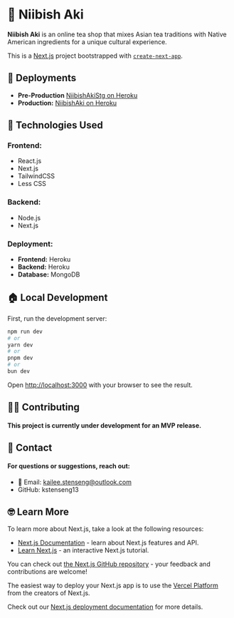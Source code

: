 # 🍵 Niibish Aki

**Niibish Aki** is an online tea shop that mixes Asian tea traditions with Native American ingredients for a unique cultural experience.

This is a [Next.js](https://nextjs.org) project bootstrapped with [`create-next-app`](https://github.com/vercel/next.js/tree/canary/packages/create-next-app).

## 🚀 Deployments
- **Pre-Production** [NiibishAkiStg on Heroku](https://niibish-aki-stg-8e0cc2c4fe4e.herokuapp.com/)
- **Production:** [NiibishAki on Heroku](https://niibish-aki-320ea12b7bfc.herokuapp.com/)

## 🔧 Technologies Used
 
 ### Frontend:
 - React.js
 - Next.js
 - TailwindCSS
 - Less CSS
 
 ### Backend:
 - Node.js
 - Next.js
 
 ### Deployment:
 - **Frontend:** Heroku
 - **Backend:** Heroku
 - **Database:** MongoDB

## 🏠 Local Development

First, run the development server:

```bash
npm run dev
# or
yarn dev
# or
pnpm dev
# or
bun dev
```

Open [http://localhost:3000](http://localhost:3000) with your browser to see the result.

## 🤜🤛 Contributing
 #### This project is currently under development for an MVP release.
 
 ## 📱 Contact
 #### For questions or suggestions, reach out:
 - 📨 Email: kailee.stenseng@outlook.com
 -  GitHub: kstenseng13


## 🤓 Learn More

To learn more about Next.js, take a look at the following resources:

- [Next.js Documentation](https://nextjs.org/docs) - learn about Next.js features and API.
- [Learn Next.js](https://nextjs.org/learn) - an interactive Next.js tutorial.

You can check out [the Next.js GitHub repository](https://github.com/vercel/next.js) - your feedback and contributions are welcome!


The easiest way to deploy your Next.js app is to use the [Vercel Platform](https://vercel.com/new?utm_medium=default-template&filter=next.js&utm_source=create-next-app&utm_campaign=create-next-app-readme) from the creators of Next.js.

Check out our [Next.js deployment documentation](https://nextjs.org/docs/app/building-your-application/deploying) for more details.

